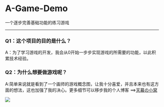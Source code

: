 # A-Game-Demo
一个逐步完善基础功能的练习游戏

------

### Q1：这个项目的目的是什么？

A：为了学习游戏的开发，我会从0开始一步步实现游戏的所需要的功能，以此积累技术经验。

### Q2：为什么想要做游戏呢？

A:简单来说就是看到了一个画师的游戏概念图，让我十分喜爱，并且本来也有这方面的想法，这也加强了我的决心。更多细节可以移步我的个人博客 ==>[天幕の小窝](https://www.tmcity233.com)


![](https://github.com/Tmcity/Game-Demo/blob/main/Images-blog/main.png)
